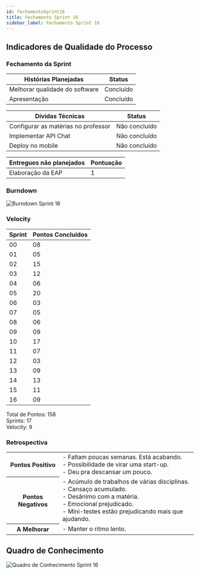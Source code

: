 ```yaml
---
id: fechamentoSprint16
title: Fechamento Sprint 16
sidebar_label: Fechamento Sprint 16
---
```


## Indicadores de Qualidade do Processo

### Fechamento da Sprint

| Histórias Planejadas | Status |
|----------------------|--------|
| Melhorar qualidade do software | Concluído |
| Apresentação | Concluído |


| Dívidas Técnicas | Status |
|---|---|
| Configurar as matérias no professor | Não concluído |
| Implementar API Chat | Não concluído |
| Deploy no mobile | Não concluído |

| Entregues não planejados | Pontuação |
|---|---|
| Elaboração da EAP | 1 |

### Burndown

![Burndown Sprint 16](https://raw.githubusercontent.com/fga-eps-mds/2020.1-Conecta-Ensina-Wiki/master/website/static/img/sprints/burndown_sprint16.png)

### Velocity

| Sprint | Pontos Concluídos |
|--------|-------------------|
| 00 | 08 |
| 01 | 05 |
| 02 | 15 |
| 03 | 12 |
| 04 | 06 |
| 05 | 20 |
| 06 | 03 |
| 07 | 05 |
| 08 | 06 |
| 09 | 09 |
| 10 | 17 |
| 11 | 07 |
| 12 | 03 |
| 13 | 09 |
| 14 | 13 |
| 15 | 11 |
| 16 | 09 |

Total de Pontos: 158 <br>
Sprints: 17 <br>
Velocity: 9 <br>

### Retrospectiva

<table>
<tr>

<th> Pontos Positivo  </th>
<td>
- Faltam poucas semanas. Está acabando. <br>
- Possibilidade de virar uma start-up. <br>
- Deu pra descansar um pouco. <br>
</td>
</tr>

<tr>
<th> Pontos Negativos </th>
<td>
- Acúmulo de trabalhos de várias disciplinas. <br>
- Cansaço acumulado. <br>
- Desânimo com a matéria. <br>
- Emocional prejudicado. <br>
- Mini-testes estão prejudicando mais que ajudando. <br>
</td>
</tr>

<tr>
<th> A Melhorar </th>
<td>
- Manter o ritmo lento. <br>
</td>
</tr>
</table>

## Quadro de Conhecimento

![Quadro de Conhecimento Sprint 16](https://raw.githubusercontent.com/fga-eps-mds/2020.1-Conecta-Ensina-Wiki/master/website/static/img/sprints/quadro_de_conhecimento_sprint16.png)
